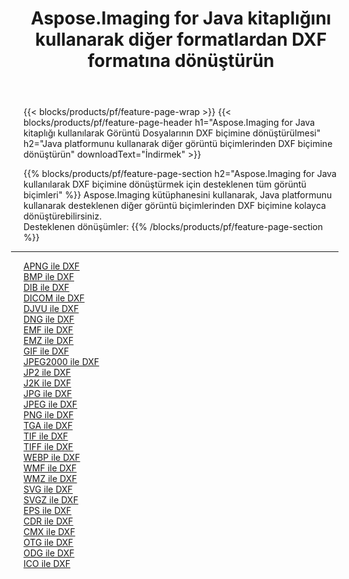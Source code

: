 ﻿---
title: Aspose.Imaging for Java kitaplığını kullanarak diğer formatlardan DXF formatına dönüştürün 
weight: 3920
url: /tr/java/conversion/to/dxf 
lang: tr
langdirlevel: 2
locales: zh-hans,ja,it,ru,de,es,fr,nl,id,lt,pl,pt,vi,tr,ko,zh-hant,ar,hi,th,sv,cs,uk,he
description: Aspose.Imaging'i kullanarak Java kullanan diğer biçimlerden DXF biçimine dönüştürebilirsiniz
---

{{< blocks/products/pf/feature-page-wrap >}}
{{< blocks/products/pf/feature-page-header h1="Aspose.Imaging for Java kitaplığı kullanılarak Görüntü Dosyalarının DXF biçimine dönüştürülmesi" h2="Java platformunu kullanarak diğer görüntü biçimlerinden DXF biçimine dönüştürün" downloadText="İndirmek" >}}


{{% blocks/products/pf/feature-page-section  h2="Aspose.Imaging for Java kullanılarak DXF biçimine dönüştürmek için desteklenen tüm görüntü biçimleri" %}}
Aspose.Imaging kütüphanesini kullanarak, Java platformunu kullanarak desteklenen diğer görüntü biçimlerinden DXF biçimine kolayca dönüştürebilirsiniz.
<br/>
Desteklenen dönüşümler:
{{% /blocks/products/pf/feature-page-section %}}
<div class="container-fluid productfamilypage bg-gray">
    <div class="convertypes bg-gray agp-content section">
        <div class="container">
		<hr style="margin-left:-20px;"/>
		<div class="row other-converters">
		    <div class='col-md-2 other-converter remove-lp remove-rp'><a href="/imaging/tr/java/conversion/apng-to-dxf" >APNG ile DXF</a></div>
<div class='col-md-2 other-converter remove-lp remove-rp'><a href="/imaging/tr/java/conversion/bmp-to-dxf" >BMP ile DXF</a></div>
<div class='col-md-2 other-converter remove-lp remove-rp'><a href="/imaging/tr/java/conversion/dib-to-dxf" >DIB ile DXF</a></div>
<div class='col-md-2 other-converter remove-lp remove-rp'><a href="/imaging/tr/java/conversion/dicom-to-dxf" >DICOM ile DXF</a></div>
<div class='col-md-2 other-converter remove-lp remove-rp'><a href="/imaging/tr/java/conversion/djvu-to-dxf" >DJVU ile DXF</a></div>
<div class='col-md-2 other-converter remove-lp remove-rp'><a href="/imaging/tr/java/conversion/dng-to-dxf" >DNG ile DXF</a></div>
<div class='col-md-2 other-converter remove-lp remove-rp'><a href="/imaging/tr/java/conversion/emf-to-dxf" >EMF ile DXF</a></div>
<div class='col-md-2 other-converter remove-lp remove-rp'><a href="/imaging/tr/java/conversion/emz-to-dxf" >EMZ ile DXF</a></div>
<div class='col-md-2 other-converter remove-lp remove-rp'><a href="/imaging/tr/java/conversion/gif-to-dxf" >GIF ile DXF</a></div>
<div class='col-md-2 other-converter remove-lp remove-rp'><a href="/imaging/tr/java/conversion/jpeg2000-to-dxf" >JPEG2000 ile DXF</a></div>
<div class='col-md-2 other-converter remove-lp remove-rp'><a href="/imaging/tr/java/conversion/jp2-to-dxf" >JP2 ile DXF</a></div>
<div class='col-md-2 other-converter remove-lp remove-rp'><a href="/imaging/tr/java/conversion/j2k-to-dxf" >J2K ile DXF</a></div>
<div class='col-md-2 other-converter remove-lp remove-rp'><a href="/imaging/tr/java/conversion/jpg-to-dxf" >JPG ile DXF</a></div>
<div class='col-md-2 other-converter remove-lp remove-rp'><a href="/imaging/tr/java/conversion/jpeg-to-dxf" >JPEG ile DXF</a></div>
<div class='col-md-2 other-converter remove-lp remove-rp'><a href="/imaging/tr/java/conversion/png-to-dxf" >PNG ile DXF</a></div>
<div class='col-md-2 other-converter remove-lp remove-rp'><a href="/imaging/tr/java/conversion/tga-to-dxf" >TGA ile DXF</a></div>
<div class='col-md-2 other-converter remove-lp remove-rp'><a href="/imaging/tr/java/conversion/tif-to-dxf" >TIF ile DXF</a></div>
<div class='col-md-2 other-converter remove-lp remove-rp'><a href="/imaging/tr/java/conversion/tiff-to-dxf" >TIFF ile DXF</a></div>
<div class='col-md-2 other-converter remove-lp remove-rp'><a href="/imaging/tr/java/conversion/webp-to-dxf" >WEBP ile DXF</a></div>
<div class='col-md-2 other-converter remove-lp remove-rp'><a href="/imaging/tr/java/conversion/wmf-to-dxf" >WMF ile DXF</a></div>
<div class='col-md-2 other-converter remove-lp remove-rp'><a href="/imaging/tr/java/conversion/wmz-to-dxf" >WMZ ile DXF</a></div>
<div class='col-md-2 other-converter remove-lp remove-rp'><a href="/imaging/tr/java/conversion/svg-to-dxf" >SVG ile DXF</a></div>
<div class='col-md-2 other-converter remove-lp remove-rp'><a href="/imaging/tr/java/conversion/svgz-to-dxf" >SVGZ ile DXF</a></div>
<div class='col-md-2 other-converter remove-lp remove-rp'><a href="/imaging/tr/java/conversion/eps-to-dxf" >EPS ile DXF</a></div>
<div class='col-md-2 other-converter remove-lp remove-rp'><a href="/imaging/tr/java/conversion/cdr-to-dxf" >CDR ile DXF</a></div>
<div class='col-md-2 other-converter remove-lp remove-rp'><a href="/imaging/tr/java/conversion/cmx-to-dxf" >CMX ile DXF</a></div>
<div class='col-md-2 other-converter remove-lp remove-rp'><a href="/imaging/tr/java/conversion/otg-to-dxf" >OTG ile DXF</a></div>
<div class='col-md-2 other-converter remove-lp remove-rp'><a href="/imaging/tr/java/conversion/odg-to-dxf" >ODG ile DXF</a></div>
<div class='col-md-2 other-converter remove-lp remove-rp'><a href="/imaging/tr/java/conversion/ico-to-dxf" >ICO ile DXF</a></div>
                </div>
        </div>
    </div>
</div>
<br/>


